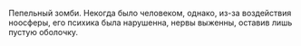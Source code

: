 Пепельный зомби. Некогда было человеком, однако, из-за воздействия ноосферы, его психика была нарушенна, нервы выженны, оставив лишь пустую оболочку. 
